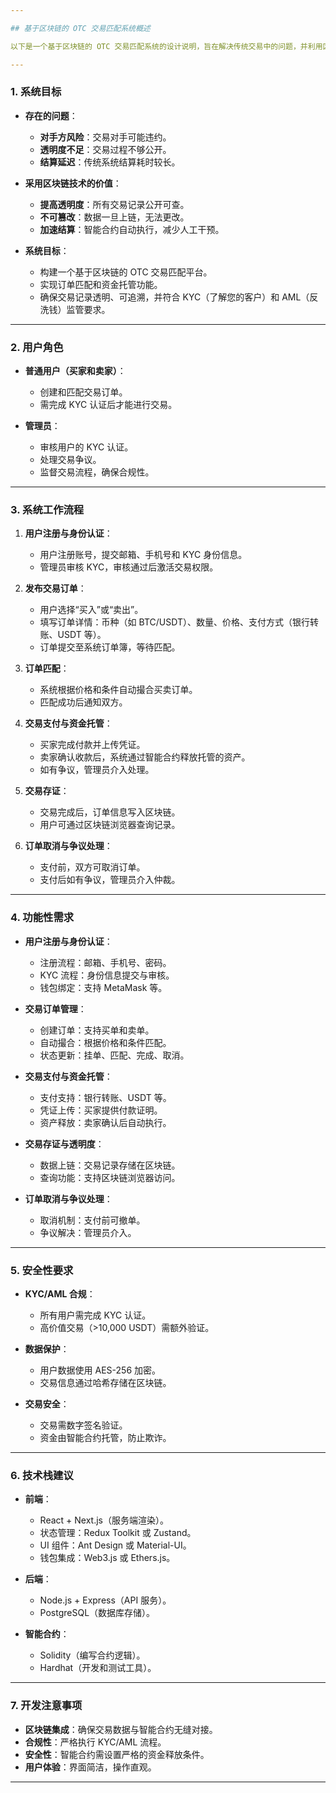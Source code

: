 ```yaml
---

## 基于区块链的 OTC 交易匹配系统概述

以下是一个基于区块链的 OTC 交易匹配系统的设计说明，旨在解决传统交易中的问题，并利用区块链技术提升效率和安全性。

---
```


### 1. 系统目标

- **存在的问题**：
  - **对手方风险**：交易对手可能违约。
  - **透明度不足**：交易过程不够公开。
  - **结算延迟**：传统系统结算耗时较长。
  
- **采用区块链技术的价值**：
  - **提高透明度**：所有交易记录公开可查。
  - **不可篡改**：数据一旦上链，无法更改。
  - **加速结算**：智能合约自动执行，减少人工干预。

- **系统目标**：
  - 构建一个基于区块链的 OTC 交易匹配平台。
  - 实现订单匹配和资金托管功能。
  - 确保交易记录透明、可追溯，并符合 KYC（了解您的客户）和 AML（反洗钱）监管要求。

---

### 2. 用户角色

- **普通用户（买家和卖家）**：
  - 创建和匹配交易订单。
  - 需完成 KYC 认证后才能进行交易。
  
- **管理员**：
  - 审核用户的 KYC 认证。
  - 处理交易争议。
  - 监督交易流程，确保合规性。

---

### 3. 系统工作流程

1. **用户注册与身份认证**：
   - 用户注册账号，提交邮箱、手机号和 KYC 身份信息。
   - 管理员审核 KYC，审核通过后激活交易权限。

2. **发布交易订单**：
   - 用户选择“买入”或“卖出”。
   - 填写订单详情：币种（如 BTC/USDT）、数量、价格、支付方式（银行转账、USDT 等）。
   - 订单提交至系统订单簿，等待匹配。

3. **订单匹配**：
   - 系统根据价格和条件自动撮合买卖订单。
   - 匹配成功后通知双方。

4. **交易支付与资金托管**：
   - 买家完成付款并上传凭证。
   - 卖家确认收款后，系统通过智能合约释放托管的资产。
   - 如有争议，管理员介入处理。

5. **交易存证**：
   - 交易完成后，订单信息写入区块链。
   - 用户可通过区块链浏览器查询记录。

6. **订单取消与争议处理**：
   - 支付前，双方可取消订单。
   - 支付后如有争议，管理员介入仲裁。

---

### 4. 功能性需求

- **用户注册与身份认证**：
  - 注册流程：邮箱、手机号、密码。
  - KYC 流程：身份信息提交与审核。
  - 钱包绑定：支持 MetaMask 等。

- **交易订单管理**：
  - 创建订单：支持买单和卖单。
  - 自动撮合：根据价格和条件匹配。
  - 状态更新：挂单、匹配、完成、取消。

- **交易支付与资金托管**：
  - 支付支持：银行转账、USDT 等。
  - 凭证上传：买家提供付款证明。
  - 资产释放：卖家确认后自动执行。

- **交易存证与透明度**：
  - 数据上链：交易记录存储在区块链。
  - 查询功能：支持区块链浏览器访问。

- **订单取消与争议处理**：
  - 取消机制：支付前可撤单。
  - 争议解决：管理员介入。

---

### 5. 安全性要求

- **KYC/AML 合规**：
  - 所有用户需完成 KYC 认证。
  - 高价值交易（>10,000 USDT）需额外验证。

- **数据保护**：
  - 用户数据使用 AES-256 加密。
  - 交易信息通过哈希存储在区块链。

- **交易安全**：
  - 交易需数字签名验证。
  - 资金由智能合约托管，防止欺诈。

---

### 6. 技术栈建议

- **前端**：
  - React + Next.js（服务端渲染）。
  - 状态管理：Redux Toolkit 或 Zustand。
  - UI 组件：Ant Design 或 Material-UI。
  - 钱包集成：Web3.js 或 Ethers.js。

- **后端**：
  - Node.js + Express（API 服务）。
  - PostgreSQL（数据库存储）。

- **智能合约**：
  - Solidity（编写合约逻辑）。
  - Hardhat（开发和测试工具）。

---

### 7. 开发注意事项

- **区块链集成**：确保交易数据与智能合约无缝对接。
- **合规性**：严格执行 KYC/AML 流程。
- **安全性**：智能合约需设置严格的资金释放条件。
- **用户体验**：界面简洁，操作直观。

---
